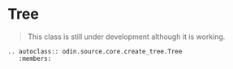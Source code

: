 # Tree

> This class is still under development although it is working.

```{eval-rst}
.. autoclass:: odin.source.core.create_tree.Tree
   :members:
```
